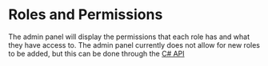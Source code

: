# Roles and Permissions
The admin panel will display the permissions that each role has and what they have access to. The admin panel currently does not allow for new roles to be added, but this can be done through the [C# API](http://docs.sugarengine.org/api/PlayGen.SUGAR.Server.WebAPI.Controllers.ActorRoleController.html)